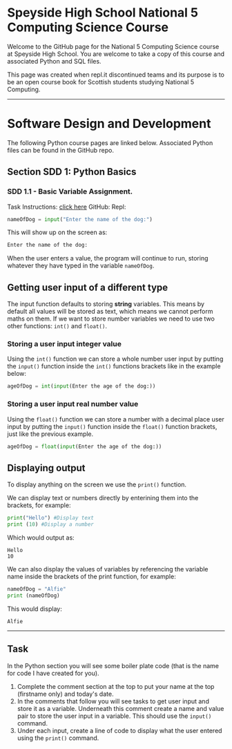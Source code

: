 # Speyside High School National 5 Computing Science Course
Welcome to the GitHub page for the National 5 Computing Science course at Speyside High School. You are welcome to take a copy of this course and associated Python and SQL files. 

This page was created when repl.it discontinued teams and its purpose is to be an open course book for Scottish students studying National 5 Computing.

---
# Software Design and Development

The following Python course pages are linked below. Associated Python files can be found in the GitHub repo.

## Section SDD 1: Python Basics

### SDD 1.1 - Basic Variable Assignment.
Task Instructions: [click here](/sdd/sdd11.md)
GitHub: 
Repl:

```python
nameOfDog = input("Enter the name of the dog:")
```
This will show up on the screen as:

```python
Enter the name of the dog:
```
When the user enters a value, the program will continue to run, storing whatever they have typed in the variable `nameOfDog`.

## Getting user input of a different type
The input function defaults to storing **string** variables. This means by default all values will be stored as text, which means we cannot perform maths on them. If we want to store number variables we need to use two other functions: `int()` and `float()`. 

### Storing a user input integer value

Using the `int()` function we can store a whole number user input by putting the `input()` function inside the `int()` functions brackets like in the example below:

```python
ageOfDog = int(input(Enter the age of the dog:))
```

### Storing a user input real number value

Using the `float()` function we can store a number with a decimal place user input by putting the `input()` function inside the `float()` function brackets, just like the previous example. 
```python
ageOfDog = float(input(Enter the age of the dog:))
```
## Displaying output

To display anything on the screen we use the `print()` function. 

We can display text or numbers directly by enterining them into the brackets, for example:

```python
print("Hello") #Display text
print (10) #Display a number
```
Which would output as:
```
Hello
10
```
We can also display the values of variables by referencing the variable name inside the brackets of the print function, for example:

```python
nameOfDog = "Alfie"
print (nameOfDog)
```
This would display: 
```
Alfie
```

---
## Task
In the Python section you will see some boiler plate code (that is the name for code I have created for you).
1. Complete the comment section at the top to put your name at the top (firstname only) and today's date.
2. In the comments that follow you will see tasks to get user input and store it as a variable. Underneath this comment create a name and value pair to store the user input in a variable. This should use the `input()` command.
3. Under each input, create a line of code to display what the user entered using the `print()` command.
